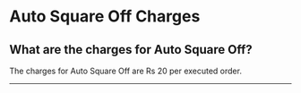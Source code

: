 # Auto Square Off Charges

## What are the charges for Auto Square Off?

The charges for Auto Square Off are Rs 20 per executed order.

---

